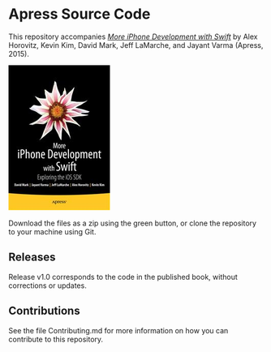 # Apress Source Code

This repository accompanies [*More iPhone Development with Swift*](http://www.apress.com/9781484204498) by Alex Horovitz, Kevin Kim, David Mark, Jeff LaMarche, and Jayant Varma (Apress, 2015).

![Cover image](9781484204498.jpg)

Download the files as a zip using the green button, or clone the repository to your machine using Git.

## Releases

Release v1.0 corresponds to the code in the published book, without corrections or updates.

## Contributions

See the file Contributing.md for more information on how you can contribute to this repository.
